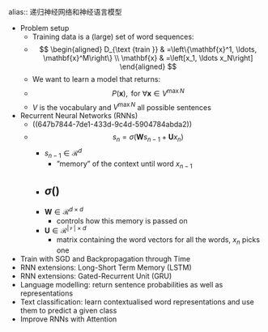 alias:: 递归神经网络和神经语言模型

- Problem setup
	- Training data is a (large) set of word sequences:
	- $$
	  \begin{aligned}
	  D_{\text {train }} & =\left\{\mathbf{x}^1, \ldots, \mathbf{x}^M\right\} \\
	  \mathbf{x} & =\left[x_1, \ldots x_N\right]
	  \end{aligned}
	  $$
	- We want to learn a model that returns:
	- $$
	  P(\mathbf{x}), \text { for } \forall \mathbf{x} \in V^{\max N}
	  $$
	- $V$ is the vocabulary and $V^{\max N}$ all possible sentences
- Recurrent Neural Networks (RNNs)
	- ((647b7844-7de1-433d-9c4d-5904784abda2))
	- $$
	  s_n=\sigma\left(\mathbf{W} s_{n-1}+\mathbf{U} x_n\right)
	  $$
		- $s_{n-1} \in \mathcal{R}^d$
			- ”memory” of the context until word $x_{n-1}$
		- $\sigma()$
			-
		- $\mathbf{W} \in \mathcal{R}^{d \times d}$
			- controls how this memory is passed on
		- $\mathbf{U} \in \mathcal{R}^{|\mathcal{V}| \times d}$
			- matrix containing the word vectors for all the words, $x_n$ picks one
- Train with SGD and Backpropagation through Time
- RNN extensions: Long-Short Term Memory (LSTM)
- RNN extensions: Gated-Recurrent Unit (GRU)
- Language modelling: return sentence probabilities as well as representations
- Text classification: learn contextualised word representations and use them to predict a given class
- Improve RNNs with Attention
